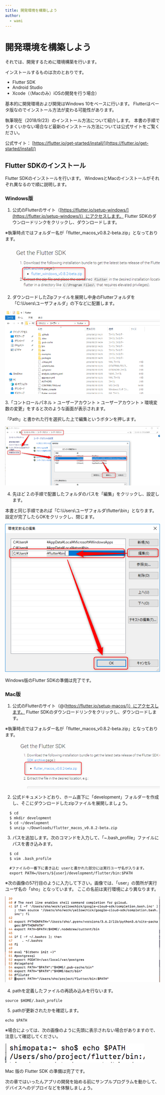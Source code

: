 ```yaml
---
title: 開発環境を構築しよう
author:
  - wami
---
```


# 開発環境を構築しよう

<div class="draft-author">

</div>

それでは、開発するために環境構築を行います。

インストールするものは次のとおりです。

 * Flutter SDK
 * Android Studio
 * Xcode（（Macのみ）iOSの開発を行う場合）

基本的に開発環境および開発はWindows 10をベースに行います。
Flutterはベータ版なのでインストール方法が変わる可能性があります。

執筆現在（2018/9/23）のインストール方法について紹介します。
本書の手順でうまくいかない場合など最新のインストール方法については公式サイトをご覧ください。

公式サイト： [https://flutter.io/get-started/install/](https://flutter.io/get-started/install/)

## Flutter SDKのインストール

Flutter SDKのインストールを行います。
WindowsとMacのインストールがそれぞれ異なるので順に説明します。

### Windows版

1. 公式のFlutterのサイト（[https://flutter.io/setup-windows/](https://flutter.io/setup-windows/)）にアクセスします。
Flutter SDKのダウンロードリンクをクリックし、ダウンロードします。

※執筆時点ではフォルダー名が「flutter_macos_v0.8.2-beta.zip」となっております。

![ダウンロードリンク](assets/02make_enviroment/windows1.png)


2. ダウンロードしたZipファイルを展開し中身のFlutterフォルダを「C:\Users\ユーザフォルダ」の下などに配置します。

![フォルダ配置](assets/02make_enviroment/windows2.png)

3.「コントロールパネル > ユーザーアカウント > ユーザーアカウント > 環境変数の変更」をすると次のような画面が表示されます。

「Path」と書かれた行を選択した上で編集というボタンを押します。

![パス設定](assets/02make_enviroment/windows3.png)

4. 先ほど 2.の手順で配置したフォルダのパスを「編集」をクリックし、設定します。

本書と同じ手順であれば「C:\Users\ユーザフォルダ\flutter\bin」となります。
設定が完了したらOKをクリックし、閉じます。

![パス設定](assets/02make_enviroment/windows4.png)

Windows版のFlutter SDKの準備は完了です。

### Mac版

1. 公式のFlutterのサイト（@<href>{https://flutter.io/setup-macos/}）にアクセスします。
Flutter SDKのダウンロードリンクをクリックし、ダウンロードします。

※執筆時点ではフォルダー名が「flutter_macos_v0.8.2-beta.zip」となっております。

![ダウンロードリンク](assets/02make_enviroment/mac1.png)

2. 公式ドキュメントどおり、ホーム直下に「development」フォルダーを作成し、そこにダウンロードしたzipファイルを展開しましょう。

```shell script
  $ cd
  $ mkdir development
  $ cd ~/development
  $ unzip ~/Downloads/flutter_macos_v0.8.2-beta.zip
```

3. パスを追加します。次のコマンドを入力して、「~.bash_profile」ファイルにパスを書き込みます。

```shell script
  $ cd
  $ vim .bash_profile
```

```shell script
  #ファイルの一番下に書き込む userと書かれた部分には実行ユーザ名が入ります。
  export PATH=/Users/${user}/development/flutter/bin:$PATH
```

※次の画像の57行目のように入力して下さい。画像では、「user」の箇所が実行ユーザ名の「sho」となっています。
ここの名前は実行環境により異なります。

![パス入力画面](assets/02make_enviroment/write_path.png)


4. pathを定義したファイルの再読み込みを行ないます。

```shell script
source $HOME/.bash_profile
```


5. pathが更新されたかを確認します。

```shell script
echo $PATH
```

※場合によっては、次の画像のように先頭に表示されない場合がありますので、注意して確認してください。

![パス表示画面](assets/02make_enviroment/path_list.png)

Mac 版の Flutter SDK の準備は完了です。

次の章ではいったんアプリの開発を始める前にサンプルプログラムを動かして、デバイスへのデプロイなどを体験しましょう。

